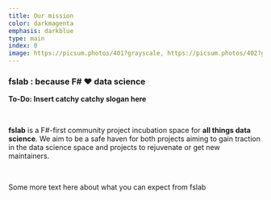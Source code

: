 ```yaml
---
title: Our mission
color: darkmagenta
emphasis: darkblue
type: main
index: 0
image: https://picsum.photos/401?grayscale, https://picsum.photos/402?grayscale
---
```


### fslab : because F# ❤️ data science

**To-Do: Insert catchy catchy slogan here**

<br>

**fslab** is a F#-first community project incubation space for **all things data science**. We aim to be a safe haven for both projects aiming to gain traction in the data science space and projects  to rejuvenate or get new maintainers.

<br>

Some more text here about what you can expect from fslab